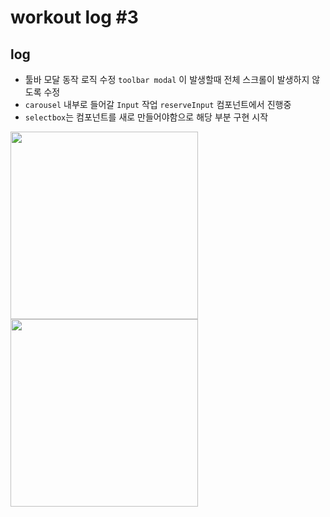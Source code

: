 # workout log #3

## log

- 툴바 모달 동작 로직 수정 `toolbar modal` 이 발생할때 전체 스크롤이 발생하지 않도록 수정
- `carousel` 내부로 들어갈 `Input` 작업 `reserveInput` 컴포넌트에서 진행중
- `selectbox`는 컴포넌트를 새로 만들어야함으로 해당 부분 구현 시작

<img src="https://github.com/user-attachments/assets/f27457de-1f1a-403d-b343-a6bb343ec6e3" width="300" />
<img src="https://github.com/user-attachments/assets/1672eed9-4645-4fca-9868-1c020bc8e36e" width="300" />


